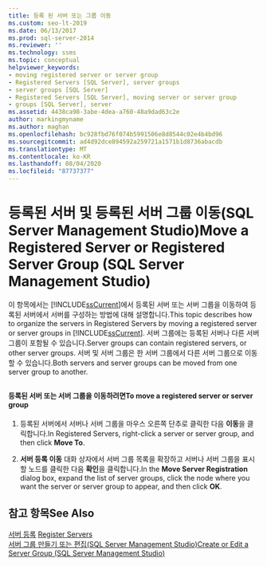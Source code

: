 ```yaml
---
title: 등록 된 서버 또는 그룹 이동
ms.custom: seo-lt-2019
ms.date: 06/13/2017
ms.prod: sql-server-2014
ms.reviewer: ''
ms.technology: ssms
ms.topic: conceptual
helpviewer_keywords:
- moving registered server or server group
- Registered Servers [SQL Server], server groups
- server groups [SQL Server]
- Registered Servers [SQL Server], moving server or server group
- groups [SQL Server], server
ms.assetid: 4438ca98-3abe-4dea-a760-48a9dad63c2e
author: markingmyname
ms.author: maghan
ms.openlocfilehash: bc928fbd76f074b5991506e8d8544c02e4b4bd96
ms.sourcegitcommit: ad4d92dce894592a259721a1571b1d8736abacdb
ms.translationtype: MT
ms.contentlocale: ko-KR
ms.lasthandoff: 08/04/2020
ms.locfileid: "87737377"
---
```

# <a name="move-a-registered-server-or-registered-server-group-sql-server-management-studio"></a><span data-ttu-id="5ec0e-102">등록된 서버 및 등록된 서버 그룹 이동(SQL Server Management Studio)</span><span class="sxs-lookup"><span data-stu-id="5ec0e-102">Move a Registered Server or Registered Server Group (SQL Server Management Studio)</span></span>
  <span data-ttu-id="5ec0e-103">이 항목에서는 [!INCLUDE[ssCurrent](../../includes/sscurrent-md.md)]에서 등록된 서버 또는 서버 그룹을 이동하여 등록된 서버에서 서버를 구성하는 방법에 대해 설명합니다.</span><span class="sxs-lookup"><span data-stu-id="5ec0e-103">This topic describes how to organize the servers in Registered Servers by moving a registered server or  server groups in [!INCLUDE[ssCurrent](../../includes/sscurrent-md.md)].</span></span> <span data-ttu-id="5ec0e-104">서버 그룹에는 등록된 서버나 다른 서버 그룹이 포함될 수 있습니다.</span><span class="sxs-lookup"><span data-stu-id="5ec0e-104">Server groups can contain registered servers, or other server groups.</span></span> <span data-ttu-id="5ec0e-105">서버 및 서버 그룹은 한 서버 그룹에서 다른 서버 그룹으로 이동할 수 있습니다.</span><span class="sxs-lookup"><span data-stu-id="5ec0e-105">Both servers and server groups can be moved from one server group to another.</span></span>  
  
##  <a name="SSMSProcedure"></a>  
  
#### <a name="to-move-a-registered-server-or-server-group"></a><span data-ttu-id="5ec0e-106">등록된 서버 또는 서버 그룹을 이동하려면</span><span class="sxs-lookup"><span data-stu-id="5ec0e-106">To move a registered server or server group</span></span>  
  
1.  <span data-ttu-id="5ec0e-107">등록된 서버에서 서버나 서버 그룹을 마우스 오른쪽 단추로 클릭한 다음 **이동**을 클릭합니다.</span><span class="sxs-lookup"><span data-stu-id="5ec0e-107">In Registered Servers, right-click a server or server group, and then click **Move To**.</span></span>  
  
2.  <span data-ttu-id="5ec0e-108">**서버 등록 이동** 대화 상자에서 서버 그룹 목록을 확장하고 서버나 서버 그룹을 표시할 노드를 클릭한 다음 **확인**을 클릭합니다.</span><span class="sxs-lookup"><span data-stu-id="5ec0e-108">In the **Move Server Registration** dialog box, expand the list of server groups, click the node where you want the server or server group to appear, and then click **OK**.</span></span>  
  
## <a name="see-also"></a><span data-ttu-id="5ec0e-109">참고 항목</span><span class="sxs-lookup"><span data-stu-id="5ec0e-109">See Also</span></span>  
 <span data-ttu-id="5ec0e-110">[서버 등록](register-servers.md) </span><span class="sxs-lookup"><span data-stu-id="5ec0e-110">[Register Servers](register-servers.md) </span></span>  
 [<span data-ttu-id="5ec0e-111">서버 그룹 만들기 또는 편집&#40;SQL Server Management Studio&#41;</span><span class="sxs-lookup"><span data-stu-id="5ec0e-111">Create or Edit a Server Group &#40;SQL Server Management Studio&#41;</span></span>](create-or-edit-a-server-group-sql-server-management-studio.md)  
  
  
